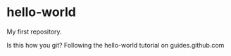 # hello-world
My first repository.

Is this how you git?
Following the hello-world tutorial on guides.github.com
